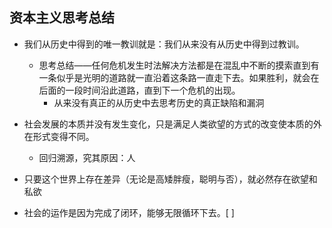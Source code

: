 ## 资本主义思考总结

- 我们从历史中得到的唯一教训就是：我们从来没有从历史中得到过教训。
	- 思考总结——任何危机发生时法解决方法都是在混乱中不断的摸索直到有一条似乎是光明的道路就一直沿着这条路一直走下去。如果胜利，就会在后面的一段时间沿此道路，直到下一个危机的出现。
		- 从来没有真正的从历史中去思考历史的真正缺陷和漏洞

- 社会发展的本质并没有发生变化，只是满足人类欲望的方式的改变使本质的外在形式变得不同。
	- 回归溯源，究其原因：人

- 只要这个世界上存在差异（无论是高矮胖瘦，聪明与否），就必然存在欲望和私欲

- 社会的运作是因为完成了闭环，能够无限循环下去。[ ]


